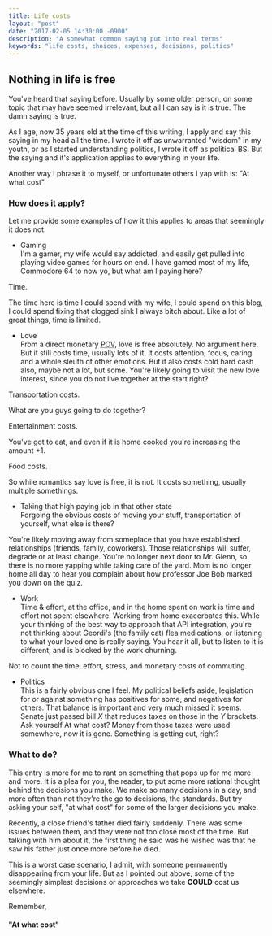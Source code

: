 ```yaml
---
title: Life costs
layout: "post"
date: "2017-02-05 14:30:00 -0900"
description: "A somewhat common saying put into real terms"
keywords: "life costs, choices, expenses, decisions, politics"
---
```


## Nothing in life is free
You've heard that saying before. Usually by some older person, on some topic
that may have seemed irrelevant, but all I can say is it is true. The damn saying is true.

As I age, now 35 years old at the time of this writing, I apply and say this
saying in my head all the time. I wrote it off as unwarranted "wisdom" in my
youth, or as I started understanding politics, I wrote it off as political BS.
But the saying and it's application applies to everything in your life.

Another way I phrase it to myself, or unfortunate others I yap with is:
"At what cost"

### How does it apply?
Let me provide some examples of how it this applies to areas that seemingly it
does not.

 - Gaming  
  I'm a gamer, my wife would say addicted, and easily get pulled into playing
  video games for hours on end. I have gamed most of my life, Commodore 64 to now yo, but what am I paying here?  

  Time.  

  The time here is time I could spend with my wife, I could spend on this blog, I could spend fixing that clogged sink I always bitch about. Like a lot of great things, time is limited.
 - Love  
 From a direct monetary <abbr title="Point of View">POV</abbr>, love is free absolutely. No argument here. But it still costs time, usually lots of it. It costs attention, focus, caring and a whole sleuth of other emotions.
 But it also costs cold hard cash also, maybe not a lot, but some. You're likely going to visit the new love interest, since you do not live together at the start right?    

 Transportation costs.  

 What are you guys going to do together?  

 Entertainment costs.

 You've got to eat, and even if it is home cooked you're increasing the amount +1.

 Food costs.

 So while romantics say love is free, it is not. It costs something, usually multiple somethings.
 - Taking that high paying job in that other state  
 Forgoing the obvious costs of moving your stuff, transportation of yourself, what else is there?  

 You're likely moving away from someplace that you have established relationships (friends, family, coworkers). Those relationships will suffer, degrade or at least change. You're no longer next door to Mr. Glenn, so there is no more yapping while taking care of the yard. Mom is no longer home all day to hear you complain about how professor Joe Bob marked you down on the quiz.
 - Work  
 Time & effort, at the office, and in the home spent on work is time and effort not spent elsewhere. Working from home exacerbates this. While your thinking of the best way to approach that API integration, you're not thinking about Geordi's (the family cat) flea medications, or listening to what your loved one is really saying. You hear it all, but to listen to it is different, and is blocked by the work churning.

 Not to count the time, effort, stress, and monetary costs of commuting.
 - Politics  
 This is a fairly obvious one I feel. My political beliefs aside, legislation for or against something has positives for some, and negatives for others. That balance is important and very much missed it seems. Senate just passed bill *X* that reduces taxes on those in the *Y* brackets. Ask yourself At what cost? Money from those taxes were used somewhere, now it is gone. Something is getting cut, right?

 ### What to do?
 This entry is more for me to rant on something that pops up for me more and more. It is a plea for you, the reader, to put some more rational thought behind the decisions you make. We make so many decisions in a day, and more often than not they're the go to decisions, the standards. But try asking your self, "at what cost" for some of the larger decisions you make.

 Recently, a close friend's father died fairly suddenly. There was some issues between them, and they were not too close most of the time. But talking with him about it, the first thing he said was he wished was that he saw his father just once more before he died.

 This is a worst case scenario, I admit, with someone permanently disappearing from your life. But as I pointed out above, some of the seemingly simplest decisions or approaches we take **COULD** cost us elsewhere.

 Remember,  
 #### "At what cost"
